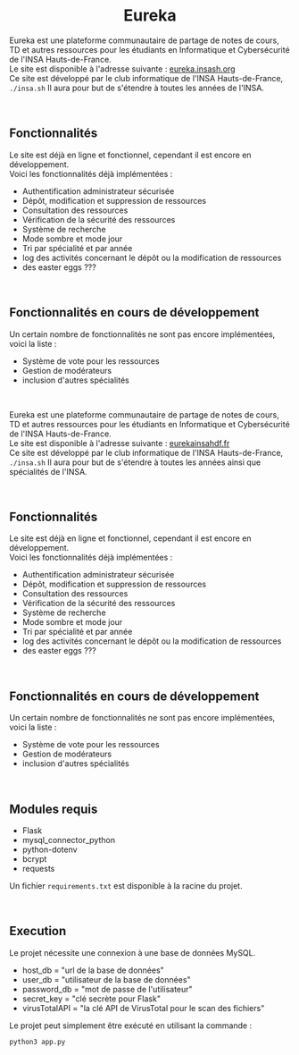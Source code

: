 <center>

# Eureka

</center>

Eureka est une plateforme communautaire de partage de notes de cours, TD et autres ressources pour les étudiants en Informatique et Cybersécurité de l'INSA Hauts-de-France.  
Le site est disponible à l'adresse suivante : [eureka.insash.org](https://eureka.insash.org/)  
Ce site est développé par le club informatique de l'INSA Hauts-de-France, `./insa.sh`
Il aura pour but de s'étendre à toutes les années de l'INSA.

<br>

## Fonctionnalités

Le site est déjà en ligne et fonctionnel, cependant il est encore en développement.  
Voici les fonctionnalités déjà implémentées :

- Authentification administrateur sécurisée
- Dépôt, modification et suppression de ressources
- Consultation des ressources
- Vérification de la sécurité des ressources
- Système de recherche
- Mode sombre et mode jour
- Tri par spécialité et par année
- log des activités concernant le dépôt ou la modification de ressources
- des easter eggs ???

<br>

## Fonctionnalités en cours de développement

Un certain nombre de fonctionnalités ne sont pas encore implémentées, voici la liste :

- Système de vote pour les ressources
- Gestion de modérateurs
- inclusion d'autres spécialités

<br>

Eureka est une plateforme communautaire de partage de notes de cours, TD et autres ressources pour les étudiants en Informatique et Cybersécurité de l'INSA Hauts-de-France.  
Le site est disponible à l'adresse suivante : [eurekainsahdf.fr](https://eurekainsahdf.fr)  
Ce site est développé par le club informatique de l'INSA Hauts-de-France, `./insa.sh`
Il aura pour but de s'étendre à toutes les années ainsi que spécialités de l'INSA.

<br>

## Fonctionnalités

Le site est déjà en ligne et fonctionnel, cependant il est encore en développement.  
Voici les fonctionnalités déjà implémentées :

- Authentification administrateur sécurisée
- Dépôt, modification et suppression de ressources
- Consultation des ressources
- Vérification de la sécurité des ressources
- Système de recherche
- Mode sombre et mode jour
- Tri par spécialité et par année
- log des activités concernant le dépôt ou la modification de ressources
- des easter eggs ???

<br>

## Fonctionnalités en cours de développement

Un certain nombre de fonctionnalités ne sont pas encore implémentées, voici la liste :

- Système de vote pour les ressources
- Gestion de modérateurs
- inclusion d'autres spécialités

<br>

## Modules requis

- Flask
- mysql_connector_python
- python-dotenv
- bcrypt
- requests

Un fichier `requirements.txt` est disponible à la racine du projet.

<br>

## Execution

Le projet nécessite une connexion à une base de données MySQL.

- host_db = "url de la base de données"
- user_db = "utilisateur de la base de données"
- password_db = "mot de passe de l'utilisateur"
- secret_key = "clé secrète pour Flask"
- virusTotalAPI = "la clé API de VirusTotal pour le scan des fichiers"

Le projet peut simplement être exécuté en utilisant la commande :

`python3 app.py`
    
